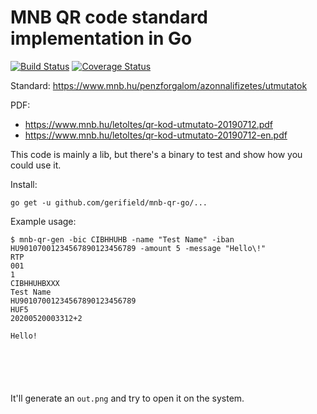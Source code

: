 # MNB QR code standard implementation in Go

[![Build Status](https://travis-ci.org/Gerifield/mnb-qr-go.svg?branch=master)](https://travis-ci.org/Gerifield/mnb-qr-go)
[![Coverage Status](https://coveralls.io/repos/github/Gerifield/mnb-qr-go/badge.svg?branch=master&service=github)](https://coveralls.io/github/Gerifield/mnb-qr-go?branch=master&service=github)

Standard: https://www.mnb.hu/penzforgalom/azonnalifizetes/utmutatok

PDF:
- https://www.mnb.hu/letoltes/qr-kod-utmutato-20190712.pdf
- https://www.mnb.hu/letoltes/qr-kod-utmutato-20190712-en.pdf

This code is mainly a lib, but there's a binary to test and show how you could use it.

Install:
```
go get -u github.com/gerifield/mnb-qr-go/...
```


Example usage:
```
$ mnb-qr-gen -bic CIBHHUHB -name "Test Name" -iban HU90107001234567890123456789 -amount 5 -message "Hello\!"
RTP
001
1
CIBHHUHBXXX
Test Name
HU90107001234567890123456789
HUF5
20200520003312+2

Hello!






```

It'll generate an `out.png` and try to open it on the system.
